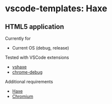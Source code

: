 # vscode-templates: Haxe

## HTML5 application

Currently for
* Current OS (debug, release)

Tested with VSCode extensions
* [vshaxe](https://marketplace.visualstudio.com/items?itemName=nadako.vshaxe)
* [chrome-debug](https://github.com/Microsoft/vscode-chrome-debug)

Additional requirements
* [Haxe](https://haxe.org/)
* [Chromium](https://chromium.woolyss.com)